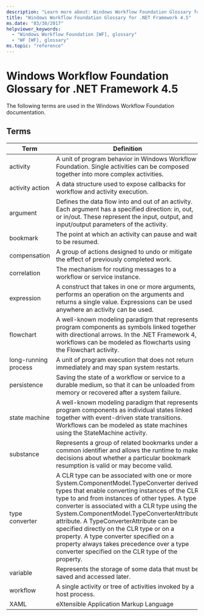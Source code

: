 ```yaml
---
description: "Learn more about: Windows Workflow Foundation Glossary for .NET Framework 4.5"
title: "Windows Workflow Foundation Glossary for .NET Framework 4.5"
ms.date: "03/30/2017"
helpviewer_keywords:
  - "Windows Workflow Foundation [WF], glossary"
  - "WF [WF], glossary"
ms.topic: "reference"
---
```


# Windows Workflow Foundation Glossary for .NET Framework 4.5

The following terms are used in the Windows Workflow Foundation documentation.

## Terms

|Term|Definition|
|----------|----------------|
|activity|A unit of program behavior in Windows Workflow Foundation. Single activities can be composed together into more complex activities.|
|activity action|A data structure used to expose callbacks for workflow and activity execution.|
|argument|Defines the data flow into and out of an activity. Each argument has a specified direction: in, out, or in/out. These represent the input, output, and input/output parameters of the activity.|
|bookmark|The point at which an activity can pause and wait to be resumed.|
|compensation|A group of actions designed to undo or mitigate the effect of previously completed work.|
|correlation|The mechanism for routing messages to a workflow or service instance.|
|expression|A construct that takes in one or more arguments, performs an operation on the arguments and returns a single value. Expressions can be used anywhere an activity can be used.|
|flowchart|A well-known modeling paradigm that represents program components as symbols linked together with directional arrows.  In the .NET Framework 4, workflows can be modeled as flowcharts using the Flowchart activity.|
|long-running process|A unit of program execution that does not return immediately and may span system restarts.|
|persistence|Saving the state of a workflow or service to a durable medium, so that it can be unloaded from memory or recovered after a system failure.|
|state machine|A well-known modeling paradigm that represents program components as individual states linked together with event-driven state transitions.  Workflows can be modeled as state machines using the StateMachine activity.|
|substance|Represents a group of related bookmarks under a common identifier and allows the runtime to make decisions about whether a particular bookmark resumption is valid or may become valid.|
|type converter|A CLR type can be associated with one or more System.ComponentModel.TypeConverter derived types that enable converting instances of the CLR type to and from instances of other types. A type converter is associated with a CLR type using the System.ComponentModel.TypeConverterAttribute attribute.  A TypeConverterAttribute can be specified directly on the CLR type or on a property. A type converter specified on a property always takes precedence over a type converter specified on the CLR type of the property.|
|variable|Represents the storage of some data that must be saved and accessed later.|
|workflow|A single activity or tree of activities invoked by a host process.|
|XAML|eXtensible Application Markup Language|
